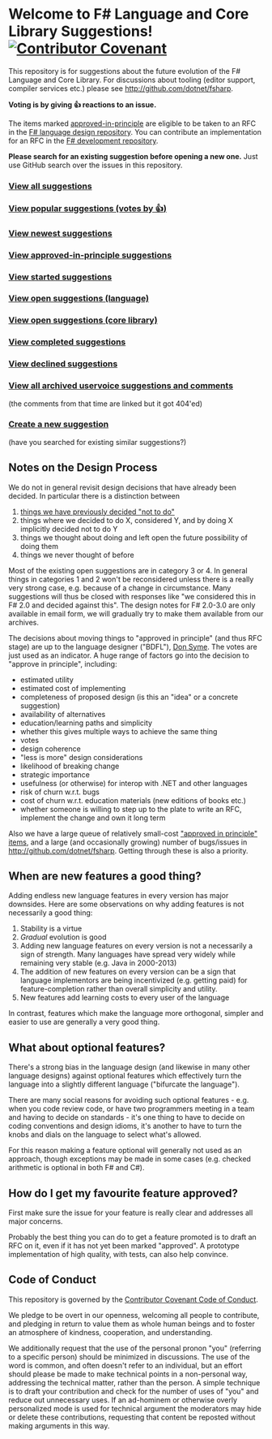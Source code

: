 # Welcome to F# Language and Core Library Suggestions! [![Contributor Covenant](https://img.shields.io/badge/Contributor%20Covenant-v1.4%20adopted-ff69b4.svg)](code_of_conduct.md) 

This repository is for suggestions about the future evolution of the F# Language and Core Library. For discussions about tooling (editor support, compiler services etc.) please see http://github.com/dotnet/fsharp.

**Voting is by giving :thumbsup: reactions to an issue.** 

The items marked [approved-in-principle](https://github.com/fsharp/fslang-suggestions/labels/approved-in-principle) are eligible to be taken to an RFC in the [F# language design repository](https://github.com/fsharp/fslang-design). You can contribute an implementation for an RFC in the [F# development repository](http://github.com/dotnet/fsharp).

**Please search for an existing suggestion before opening a new one.** Just use GitHub search over the issues in this repository.

### [View all suggestions](https://github.com/fsharp/fslang-suggestions/issues?utf8=%E2%9C%93&q=is%3Aissue%20)

### [View popular suggestions (votes by :thumbsup:)](https://github.com/fsharp/fslang-suggestions/issues?q=is%3Aissue+is%3Aopen+sort%3Areactions-%2B1-desc)

### [View newest suggestions](https://github.com/fsharp/fslang-suggestions/issues?q=is%3Aissue+is%3Aopen+sort%3Acreated-desc)

### [View approved-in-principle suggestions](https://github.com/fsharp/fslang-suggestions/labels/approved-in-principle)

### [View started suggestions](https://github.com/fsharp/fslang-suggestions/labels/started)

### [View open suggestions (language)](https://github.com/fsharp/fslang-suggestions/issues?utf8=%E2%9C%93&q=is%3Aissue%20is%3Aopen%20-label%3A%22approved%20in%20principle%22%20-label%3Astarted%20-label%3A%22area%3A%20library%22)

### [View open suggestions (core library)](https://github.com/fsharp/fslang-suggestions/issues?utf8=%E2%9C%93&q=is%3Aissue%20is%3Aopen%20-label%3A%22approved%20in%20principle%22%20-label%3Astarted%20label%3A%22area%3A%20library%22%20)

### [View completed suggestions](https://github.com/fsharp/fslang-suggestions/issues?q=is%3Aissue+label%3Acompleted)

### [View declined suggestions](https://github.com/fsharp/fslang-suggestions/issues?q=is%3Aissue+label%3Adeclined)

### [View all archived uservoice suggestions and comments](https://github.com/fsharp/fslang-suggestions/tree/d48c35ce216e2bff148937ec028ad61e5c273fdf/archive)
(the comments from that time are linked but it got 404'ed)

### [Create a new suggestion](https://github.com/fsharp/fslang-suggestions/issues/new) 
(have you searched for existing similar suggestions?)

## Notes on the Design Process

We do not in general revisit design decisions that have already been decided. In particular there is a distinction between

1. [things we have previously decided "not to do"](https://github.com/fsharp/fslang-suggestions/issues?q=is%3Aissue+label%3Adeclined)
2. things where we decided to do X, considered Y, and by doing X implicitly decided not to do Y
3. things we thought about doing and left open the future possibility of doing them
4. things we never thought of before

Most of the existing open suggestions are in category 3 or 4. In general things in categories 1 and 2 won't be reconsidered unless there is a really very strong case, e.g. because of a change in circumstance. Many suggestions will thus be closed with responses like "we considered this in F# 2.0 and decided against this".  The design notes for F# 2.0-3.0 are only available in email form, we will gradually try to make them available from our archives.

The decisions about moving things to "approved in principle" (and thus RFC stage) are up to the language designer ("BDFL"), [Don Syme](https://github.com/dsyme). The votes are just used as an indicator. A huge range of factors go into the decision to "approve in principle", including:

* estimated utility
* estimated cost of implementing
* completeness of proposed design (is this an "idea" or a concrete suggestion)
* availability of alternatives
* education/learning paths and simplicity
* whether this gives multiple ways to achieve the same thing
* votes
* design coherence
* "less is more" design considerations
* likelihood of breaking change
* strategic importance
* usefulness (or otherwise) for interop with .NET and other languages
* risk of churn w.r.t. bugs
* cost of churn w.r.t. education materials (new editions of books etc.)
* whether someone is willing to step up to the plate to write an RFC, implement the change and own it long term

Also we have a large queue of relatively small-cost ["approved in principle" items](https://github.com/fsharp/fslang-suggestions/labels/approved-in-principle), and a large (and occasionally growing) number of bugs/issues in http://github.com/dotnet/fsharp. Getting through these is also a priority.

## When are new features a good thing?

Adding endless new language features in every version has major downsides.  Here are some observations on why adding features is not necessarily a good thing:

1. Stability is a virtue
2. _Gradual_ evolution is good
3. Adding new language features on every version is not a necessarily a sign of strength.  Many languages have spread very widely while remaining very stable (e.g. Java in 2000-2013)
4. The addition of new features on every version can be a sign that language implementors are being incentivized (e.g. getting paid) for feature-completion rather than overall simplicity and utility.
5. New features add learning costs to every user of the language

In contrast, features which make the language more orthogonal, simpler and easier to use are generally a very good thing.

## What about optional features?

There's a strong bias in the language design (and likewise in many other language designs) against optional features which effectively turn the language into a slightly different language ("bifurcate the language").  

There are many social reasons  for avoiding such optional features - e.g. when you code review code, or have two programmers meeting in a team and having to decide on standards - it's one thing to have to decide on coding conventions and design idioms, it's another to have to turn the knobs and dials on the language to select what's allowed.

For this reason making a feature optional will generally not used as an approach, though exceptions may be made in some cases (e.g. checked arithmetic is optional in both F# and C#).

## How do I get my favourite feature approved?

First make sure the issue for your feature is really clear and addresses all major concerns.

Probably the best thing you can do to get a feature promoted is to draft an RFC on it, even if it has not yet been marked "approved". A prototype implementation of high quality, with tests, can also help convince. 

## Code of Conduct

This repository is governed by the [Contributor Covenant Code of Conduct](https://www.contributor-covenant.org/).

We pledge to be overt in our openness, welcoming all people to contribute, and pledging in return to value them as whole human beings and to foster an atmosphere of kindness, cooperation, and understanding.

We additionally request that the use of the personal pronon "you" (referring to a specific person) should be minimized in discussions. The use of the word is common, and often doesn't refer to an individual, but an effort should please be made to make technical points in a non-personal way, addressing the technical matter, rather than the person. A simple technique is to draft your contribution and check for the number of uses of "you" and reduce out unnecessary uses.  If an ad-hominem or otherwise overly personalized mode is used for technical argument the moderators may hide or delete these contributions, requesting that content be reposted without making arguments in this way.

